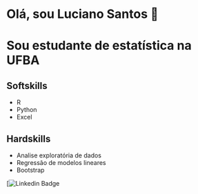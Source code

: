 # Olá, sou Luciano Santos 👋

# Sou estudante de estatística na UFBA

## Softskills
- R
- Python
- Excel

## Hardskills
- Analise exploratória de dados
- Regressão de modelos lineares
- Bootstrap


[![Linkedin Badge](https://www.linkedin.com/in/luciano-sant/)
